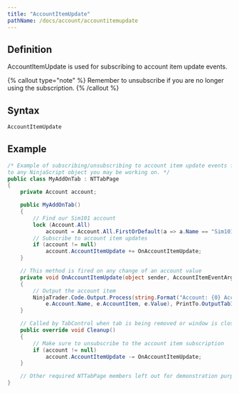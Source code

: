 ```yaml
---
title: "AccountItemUpdate"
pathName: /docs/account/accountitemupdate
---
```


## Definition

AccountItemUpdate is used for subscribing to account item update events.

{% callout type="note" %}
Remember to unsubscribe if you are no longer using the subscription.
{% /callout %}

## Syntax

```csharp
AccountItemUpdate
```

## Example

```csharp
/* Example of subscribing/unsubscribing to account item update events from an Add On. The concept can be carried over
to any NinjaScript object you may be working on. */
public class MyAddOnTab : NTTabPage
{
    private Account account;

    public MyAddOnTab()
    {
        // Find our Sim101 account
        lock (Account.All)
            account = Account.All.FirstOrDefault(a => a.Name == "Sim101");
        // Subscribe to account item updates
        if (account != null)
            account.AccountItemUpdate += OnAccountItemUpdate;
    }

    // This method is fired on any change of an account value
    private void OnAccountItemUpdate(object sender, AccountItemEventArgs e)
    {
        // Output the account item
        NinjaTrader.Code.Output.Process(string.Format("Account: {0} AccountItem: {1} Value: {2}",
            e.Account.Name, e.AccountItem, e.Value), PrintTo.OutputTab1);
    }

    // Called by TabControl when tab is being removed or window is closed
    public override void Cleanup()
    {
        // Make sure to unsubscribe to the account item subscription
        if (account != null)
            account.AccountItemUpdate -= OnAccountItemUpdate;
    }

    // Other required NTTabPage members left out for demonstration purposes. Be sure to add them in your own code.
}
```
